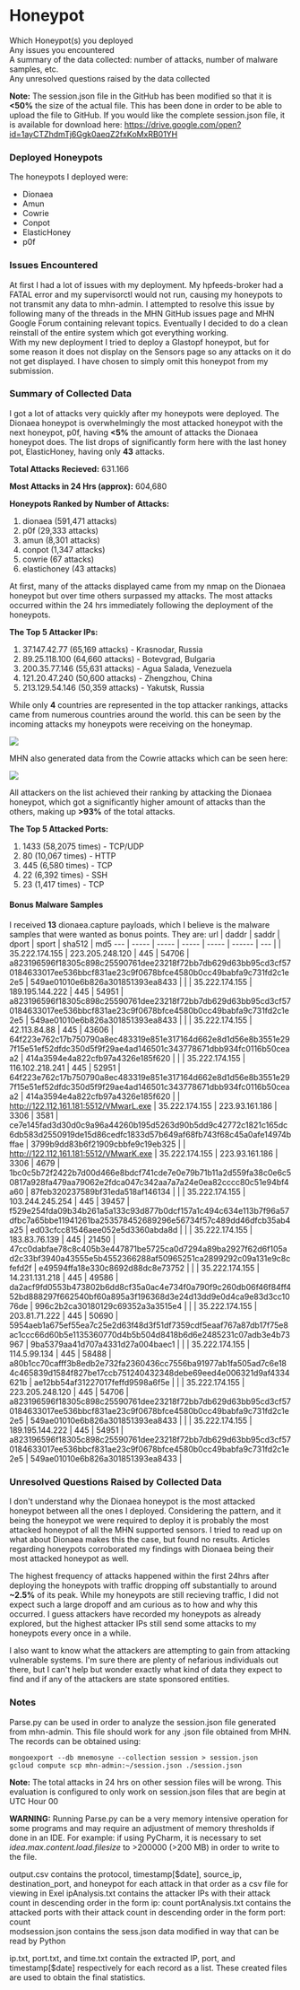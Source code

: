 # Honeypot
Which Honeypot(s) you deployed  
Any issues you encountered  
A summary of the data collected: number of attacks, number of malware samples, etc.  
Any unresolved questions raised by the data collected  
  
**Note:** The session.json file in the GitHub has been modified so that it is **<50%** the size of the actual file. This has been done in order to be able to upload the file to GitHub. If you would like the complete session.json file, it is available for download here: https://drive.google.com/open?id=1ayCTZhdmTj6Ggk0aeqZ2fxKoMxRB01YH  

### Deployed Honeypots
The honeypots I deployed were:
  * Dionaea
  * Amun
  * Cowrie
  * Conpot
  * ElasticHoney
  * p0f
  
### Issues Encountered
At first I had a lot of issues with my deployment. My hpfeeds-broker had a FATAL error and my supervisorctl would not run, causing my honeypots to not transmit any data to mhn-admin. I attempted to resolve this issue by following many of the threads in the MHN GitHub issues page and MHN Google Forum containing relevant topics. Eventually I decided to do a clean reinstall of the entire system which got everything working.  
With my new deployment I tried to deploy a Glastopf honeypot, but for some reason it does not display on the Sensors page so any attacks on it do not get displayed. I have chosen to simply omit this honeypot from my submission.
  
### Summary of Collected Data
I got a lot of attacks very quickly after my honeypots were deployed. The Dionaea honeypot is overwhelmingly the most attacked honeypot with the next honeypot, p0f, having **<5%** the amount of attacks the Dionaea honeypot does. The list drops of significantly form here with the last honey pot, ElasticHoney, having only **43** attacks.

**Total Attacks Recieved:** 631.166

**Most Attacks in 24 Hrs (approx):** 604,680
  
**Honeypots Ranked by Number of Attacks:**
  1. dionaea (591,471 attacks)
  2. p0f (29,333 attacks)
  3. amun (8,301 attacks)
  4. conpot (1,347 attacks)
  5. cowrie (67 attacks)
  6. elastichoney (43 attacks)
    
At first, many of the attacks displayed came from my nmap on the Dionaea honeypot but over time others surpassed my attacks. The most attacks occurred within the 24 hrs immediately following the deployment of the honeypots.
  
**The Top 5 Attacker IPs:**
  1.  37.147.42.77 (65,169 attacks) - Krasnodar, Russia
  2.  89.25.118.100 (64,660 attacks) - Botevgrad, Bulgaria
  3.  200.35.77.146 (55,631 attacks) - Agua Salada, Venezuela 
  4.  121.20.47.240 (50,600 attacks) - Zhengzhou, China
  5.  213.129.54.146 (50,359 attacks) - Yakutsk, Russia
  
While only **4** countries are represented in the top attacker rankings, attacks came from numerous countries around the world. this can be seen by the incoming attacks my honeypots were receiving on the honeymap.  

![](HoneyMap.PNG)  
  

MHN also generated data from the Cowrie attacks which can be seen here:  
  
![](CowrieInfo.PNG)

All attackers on the list achieved their ranking by attacking the Dionaea honeypot, which got a significantly higher amount of attacks than the others, making up **>93%** of the total attacks.  
  
**The Top 5 Attacked Ports:**
  1. 1433 (58,2075 times) - TCP/UDP 
  2. 80 (10,067 times) - HTTP
  3. 445 (6,580 times) - TCP
  4. 22 (6,392 times) - SSH
  5. 23 (1,417 times) - TCP  
  
#### Bonus Malware Samples
I received **13** dionaea.capture payloads, which I believe is the malware samples that were wanted as bonus points.
They are:
  url | daddr | saddr | dport | sport | sha512 | md5
  --- | ----- | ----- | ----- | ----- | ------ | ---
  | | 35.222.174.155 |	223.205.248.120 |	445 |	54706	| a823196596f18305c898c25590761dee23218f72bb7db629d63bb95cd3cf570184633017ee536bbcf831ae23c9f0678bfce4580b0cc49babfa9c731fd2c1e2e5 | 549ae01010e6b826a301851393ea8433 |
  | | 35.222.174.155 |	189.195.144.222 |	445 |	54951 | a823196596f18305c898c25590761dee23218f72bb7db629d63bb95cd3cf570184633017ee536bbcf831ae23c9f0678bfce4580b0cc49babfa9c731fd2c1e2e5 | 549ae01010e6b826a301851393ea8433 |
  | | 35.222.174.155 |	42.113.84.88 |	445 |	43606 |	64f223e762c17b750790a8ec483319e851e317164d662e8d1d56e8b3551e297f15e51ef52dfdc350d5f9f29ae4ad146501c343778671dbb934fc0116b50ceaa2 |	414a3594e4a822cfb97a4326e185f620 |
  | | 35.222.174.155 |	116.102.218.241 |	445 |	52951 |	64f223e762c17b750790a8ec483319e851e317164d662e8d1d56e8b3551e297f15e51ef52dfdc350d5f9f29ae4ad146501c343778671dbb934fc0116b50ceaa2 |	414a3594e4a822cfb97a4326e185f620 |
  | http://122.112.161.181:5512/VMwarL.exe |	35.222.174.155 |	223.93.161.186 |	3306 |	3581 |	ce7e145fad3d30d0c9a96a44260b195d5263d90b5dd9c42772c1821c165dc6db583d2550919de15d86cedfc1833d57b649af68fb743f68c45a0afe14974bffae |	3799b9dd83b6f21909cbbfe9c19eb325 |
  | http://122.112.161.181:5512/VMwarK.exe |	35.222.174.155 |	223.93.161.186 |	3306 |	4679 |	1bc0c5b72f2422b7d00d466e8bdcf741cde7e0e79b71b11a2d559fa38c0e6c50817a928fa479aa79062e2fdca047c342aa7a7a24e0ea82cccc80c51e94bf4a60 |	87feb320237589bf31eda518af146134 |
  | | 35.222.174.155 |	103.244.245.254 |	445 |	39457 |	f529e254fda09b34b261a5a133c93d877b0dcf157a1c494c634e113b7f96a57dfbc7a65bbe11941261ba253578452689296e56734f57c489dd46dfcb35ab4a25 |	ed03cfcc81546aee052e5d3360abda8d |
  | | 35.222.174.155 |	183.83.76.139 |	445 |	21450 |	47cc0dabfae78c8c405b3e447871be5725ca0d7294a89ba2927f62d6f105ad2c33bf3940a43555e5b4552366288af50965251ca2899292c09a131e9c8cfefd2f |	e49594ffa18e330c8692d88dc8e73752 |
  | | 35.222.174.155 |	14.231.131.218 |	445 |	49586 |	da2acf9fd0553b473802b6dd8cf35a0ac4e734f0a790f9c260db06f46f84ff452bd888297f662540bf60a895a3f196368d3e24d13dd9e0d4ca9e83d3cc1076de |	996c2b2ca30180129c69352a3a3515e4 |
  | | 35.222.174.155 |	203.81.71.222 |	445 |	50690 |	5954aeb1a675ef55ea7c25e2d63f48d3f51df7359cdf5eaaf767a87db17f75e8ac1ccc66d60b5e1135360770d4b5b504d8418b6d6e2485231c07adb3e4b73967 |	9ba5379aa41d707a4331d27a004baec1 |
  | | 35.222.174.155 |	114.5.99.134 |	445 |	58488 |	a80b1cc70cafff3b8edb2e732fa2360436cc7556ba91977ab1fa505ad7c6e184c465839d1584f827be17ccb751240432348debe69eed4e006321d9af4334621b |	ae12bb54af31227017feffd9598a6f5e |
  | | 35.222.174.155 |	223.205.248.120 |	445 |	54706 |	a823196596f18305c898c25590761dee23218f72bb7db629d63bb95cd3cf570184633017ee536bbcf831ae23c9f0678bfce4580b0cc49babfa9c731fd2c1e2e5 |	549ae01010e6b826a301851393ea8433 |
  | | 35.222.174.155 |	189.195.144.222 |	445 |	54951 |	a823196596f18305c898c25590761dee23218f72bb7db629d63bb95cd3cf570184633017ee536bbcf831ae23c9f0678bfce4580b0cc49babfa9c731fd2c1e2e5 |	549ae01010e6b826a301851393ea8433 |
  
### Unresolved Questions Raised by Collected Data

I don't understand why the Dionaea honeypot is the most attacked honeypot between all the ones I deployed. Considering the pattern, and it being the honeypot we were required to deploy it is probably the most attacked honeypot of all the MHN supported sensors. I tried to read up on what about Dionaea makes this the case, but found no results. Articles regarding honeypots corroborated my findings with Dionaea being their most attacked honeypot as well.  

The highest frequency of attacks happened within the first 24hrs after deploying the honeypots with traffic dropping off substantially to around **~2.5%** of its peak. While my honeypots are still recieving traffic, I did not expect such a large dropoff and am curious as to how and why this occurred. I guess attackers have recorded my honeypots as already explored, but the highest attacker IPs still send some attacks to my honeypots every once in a while.  
  
I also want to know what the attackers are attempting to gain from attacking vulnerable systems. I'm sure there are plenty of nefarious individuals out there, but I can't help but wonder exactly what kind of data they expect to find and if any of the attackers are state sponsored entities.  
  
### Notes  
Parse.py can be used in order to analyze the session.json file generated from mhn-admin. This file should work for any .json file obtained from MHN. The records can be obtained using:  
```  
mongoexport --db mnemosyne --collection session > session.json  
gcloud compute scp mhn-admin:~/session.json ./session.json  
```  
**Note:** The total attacks in 24 hrs on other session files will be wrong. This evaluation is configured to only work on session.json files that are begin at UTC Hour 00
     
**WARNING:** Running Parse.py can be a very memory intensive operation for some programs and may require an adjustment of memory thresholds if done in an IDE. For example: if using PyCharm, it is necessary to set *idea.max.content.load.filesize* to >200000 (>200 MB) in order to write to the file.
     
output.csv contains the protocol, timestamp\[$date\], source_ip, destination_port, and honeypot for each attack in that order as a csv file for viewing in Exel
ipAnalysis.txt contains the attacker IPs with their attack count in descending order in the form ip: count
portAnalysis.txt contains the attacked ports with their attack count in descending order in the form port: count  
modsession.json contains the sess.json data modified in way that can be read by Python
  
ip.txt, port.txt, and time.txt contain the extracted IP, port, and timestamp\[$date\] respectively for each record as a list. These created files are used to obtain the final statistics.  
